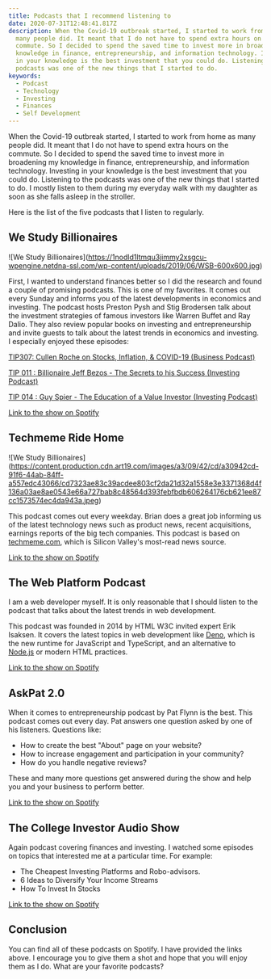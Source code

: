 ```yaml
---
title: Podcasts that I recommend listening to
date: 2020-07-31T12:48:41.817Z
description: When the Covid-19 outbreak started, I started to work from home as
  many people did. It meant that I do not have to spend extra hours on the
  commute. So I decided to spend the saved time to invest more in broadening my
  knowledge in finance, entrepreneurship, and information technology. Investing
  in your knowledge is the best investment that you could do. Listening to the
  podcasts was one of the new things that I started to do.
keywords:
  - Podcast
  - Technology
  - Investing
  - Finances
  - Self Development
---
```

When the Covid-19 outbreak started, I started to work from home as many people did. It meant that I do not have to spend extra hours on the commute. So I decided to spend the saved time to invest more in broadening my knowledge in finance, entrepreneurship, and information technology. Investing in your knowledge is the best investment that you could do. Listening to the podcasts was one of the new things that I started to do. I mostly listen to them during my everyday walk with my daughter as soon as she falls asleep in the stroller.

Here is the list of the five podcasts that I listen to regularly.

## We Study Billionaires

!\[We Study Billionaires](https://1nodld1ltmqu3jimmy2xsgcu-wpengine.netdna-ssl.com/wp-content/uploads/2019/06/WSB-600x600.jpg)

First, I wanted to understand finances better so I did the research and found a couple of promising podcasts. This is one of my favorites. It comes out every Sunday and informs you of the latest developments in economics and investing. The podcast hosts Preston Pysh and Stig Brodersen talk about the investment strategies of famous investors like Warren Buffet and Ray Dalio. They also review popular books on investing and entrepreneurship and invite guests to talk about the latest trends in economics and investing. I especially enjoyed these episodes:

[TIP307: Cullen Roche on Stocks, Inflation, & COVID-19 (Business Podcast)](https://open.spotify.com/episode/5cR75xNOBhZnsO9r9zwq12?si=fjjTnt7VR2uaByZAbuAQXw)

[TIP 011 : Billionaire Jeff Bezos - The Secrets to his Success (Investing Podcast)](https://open.spotify.com/episode/1WgFC5ajRTTyKlNcrE3KYo?si=IvnxRxuXS9KCMc0cMy7jxw)

[TIP 014 : Guy Spier - The Education of a Value Investor (Investing Podcast)](https://open.spotify.com/episode/5v09LZG7Np60A7CTvQ0hhq?si=dI_U0-AbQUSbWKFe3IcQHg)

[Link to the show on Spotify](https://open.spotify.com/show/28RHOkXkuHuotUrkCdvlOP?si=sgpBam5cTV-00FPWApTThA)

## Techmeme Ride Home

!\[We Study Billionaires](https://content.production.cdn.art19.com/images/a3/09/42/cd/a30942cd-91f6-44ab-84ff-a557edc43066/cd7323ae83c39acdee803cf2da21d32a1558e3e3371368d4f136a03ae8ae0543e66a727bab8c48564d393febfbdb606264176cb621ee87cc1573574ec4da943a.jpeg)

This podcast comes out every weekday. Brian does a great job informing us of the latest technology news such as product news, recent acquisitions, earnings reports of the big tech companies. This podcast is based on [techmeme.com](https://www.techmeme.com/), which is Silicon Valley's most-read news source.

[Link to the show on Spotify](https://open.spotify.com/show/1jBNbPVlGUen3sWdd25ho6?si=TPm4Ua8ASnqhMr6cFOQ78w)

## The Web Platform Podcast

I am a web developer myself. It is only reasonable that I should listen to the podcast that talks about the latest trends in web development.

This podcast was founded in 2014 by HTML W3C invited expert Erik Isaksen. It covers the latest topics in web development like [Deno](https://deno.land/), which is the new runtime for JavaScript and TypeScript, and an alternative to [Node.js](https://nodejs.org/) or modern HTML practices.

[Link to the show on Spotify](https://open.spotify.com/show/3apF0cv7ub3mC3J5e7Lq6v?si=NKRzqe9XSM-qHJFi93PPtA)

## AskPat 2.0

When it comes to entrepreneurship podcast by Pat Flynn is the best. This podcast comes out every day. Pat answers one question asked by one of his listeners. Questions like: 

* How to create the best "About" page on your website?
* How to increase engagement and participation in your community? 
* How do you handle negative reviews?

These and many more questions get answered during the show and help you and your business to perform better. 

[Link to the show on Spotify](https://open.spotify.com/show/00CuvjXkTsBJkp7F2v1Rjl?si=IHAYvyNaQcCy_X6Z89MC_Q)

## The College Investor Audio Show

Again podcast covering finances and investing. I watched some episodes on topics that interested me at a particular time. For example:

* The Cheapest Investing Platforms and Robo-advisors.
* 6 Ideas to Diversify Your Income Streams
* How To Invest In Stocks

[Link to the show on Spotify](https://open.spotify.com/show/2WtF5XvOdiNNLSXbkPmvLa?si=FqYbpLBpT12V267ITgKpWw)

## Conclusion

You can find all of these podcasts on Spotify. I have provided the links above. I encourage you to give them a shot and hope that you will enjoy them as I do. What are your favorite podcasts?